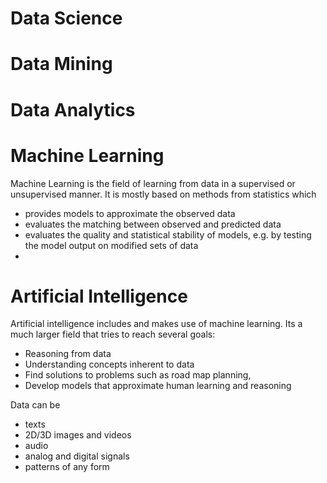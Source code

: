 # Data Science

# Data Mining

# Data Analytics

# Machine Learning
Machine Learning is the field of learning from data in a supervised or unsupervised manner. It is mostly based on methods from statistics which
- provides models to approximate the observed data
- evaluates the matching between observed and predicted data
- evaluates the quality and statistical stability of models, e.g. by testing the model output on modified sets of data
-

# Artificial Intelligence
Artificial intelligence includes and makes use of machine learning. Its a much larger field that tries to reach several goals:
- Reasoning from data
- Understanding concepts inherent to data
- Find solutions to problems such as road map planning, 
- Develop models that approximate human learning and reasoning

Data can be
- texts
- 2D/3D images and videos
- audio
- analog and digital signals
- patterns of any form

